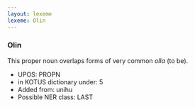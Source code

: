 ```yaml
---
layout: lexeme
lexeme: Olin
---
```


###  Olin

This proper noun overlaps forms of very common *olla* (to be).
* UPOS:  PROPN
* in KOTUS dictionary under:  5
* Added from:  unihu
* Possible NER class:  LAST

